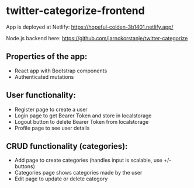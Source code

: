 # twitter-categorize-frontend

App is deployed at Netlify: https://hopeful-colden-3b1401.netlify.app/ 

Node.js backend here: https://github.com/jarnokorstanje/twitter-categorize 


## Properties of the app:

- React app with Bootstrap components
- Authenticated mutations


## User functionality:

- Register page to create a user
- Login page to get Bearer Token and store in localstorage
- Logout button to delete Bearer Token from localstorage
- Profile page to see user details


## CRUD functionality (categories):

- Add page to create categories (handles input is scalable, use +/- buttons)
- Categories page shows categories made by the user
- Edit page to update or delete category
